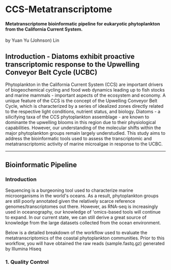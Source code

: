 # CCS-Metatranscriptome

#### Metatranscriptome bioinformatic pipeline for eukaryotic phytoplankton from the California Current System.

by Yuan Yu (Johnson) Lin

## Introduction - Diatoms exhibit proactive transcriptomic response to the Upwelling Conveyor Belt Cycle (UCBC)

Phytoplankton in the California Current System (CCS) are important drivers of biogeochemical cycling and food web dynamics leading up to fish stocks and marine mammals - important aspects of the ecosystem and economy. A unique feature of the CCS is the concept of the Upwelling Conveyor Belt Cycle, which is characterized by a series of idealized zones directly related to the respective light conditions, nutrient status, and biology. Diatoms - a silicifying taxa of the CCS phytoplankton assemblage - are known to dominante the upwelling blooms in this region due to their physiological capabilities. However, our understanding of the molecular shifts within the major phytoplankton groups remain largely understudied. This study aims to address the bioinformatic tools used to assess the transcriptomic and metatranscriptomic activity of marine microalgae in response to the UCBC.

--------------------------------------------------------------------------------------------------------------------------------------------------------------------------------

## Bioinformatic Pipeline

### Introduction

Sequencing is a burgeoning tool used to characterize marine microorganisms in the world's oceans. As a result, phytoplankton groups are still poorly annotated given the relatively scarce reference genomes/transcriptomes out there. However, as RNA-seq is increasingly used in oceanography, our knowledge of 'omics-based tools will continue to expand. In our current state, we can still derive a great source of knowledge from the large datasets collected from the ocean environment. 

Below is a detailed breakdown of the workflow used to evaluate the metatranscriptomics of the coastal phytoplankton communities. Prior to this workflow, you will have obtained the raw reads (sample.fastq.gz) generated by Illumina Hiseq

### 1. Quality Control

